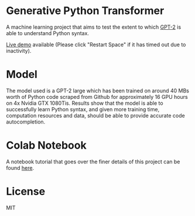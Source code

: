 # Generative Python Transformer

A machine learning project that aims to test the extent to which [GPT-2](https://github.com/openai/gpt-2) is able to understand Python syntax.

[Live demo](https://huggingface.co/spaces/equ1/generative_python_transformer) available (Please click "Restart Space" if it has timed out due to inactivity).

# Model

The model used is a GPT-2 large which has been trained on around 40 MBs worth of Python code scraped from Github for approximately 16 GPU hours on 4x Nvidia GTX 1080Tis. Results show that the model is able to successfully learn Python syntax, and given more training time, computation resources and data, should be able to provide accurate code autocompletion.

# Colab Notebook
A notebook tutorial that goes over the finer details of this project can be found [here](https://colab.research.google.com/drive/1hlkhrvdhdnTodMrPcMZLdC2CEqelZDMZ?usp=sharing).

# License
MIT
